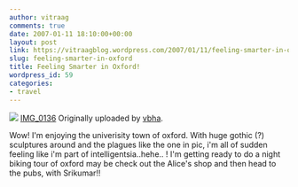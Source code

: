 ```yaml
---
author: vitraag
comments: true
date: 2007-01-11 18:10:00+00:00
layout: post
link: https://vitraagblog.wordpress.com/2007/01/11/feeling-smarter-in-oxford/
slug: feeling-smarter-in-oxford
title: Feeling Smarter in Oxford!
wordpress_id: 59
categories:
- travel
---
```


[![](http://farm1.static.flickr.com/140/353999909_eb7eb06c51_m.jpg)](http://www.flickr.com/photos/vaibhavb/353999909/)
[IMG_0136](http://www.flickr.com/photos/vaibhavb/353999909/)
Originally uploaded by [vbha](http://www.flickr.com/people/vaibhavb/). 



Wow! I'm enjoying the univerisity town of oxford. With huge gothic (?) sculptures around and the plagues like the one in pic, i'm all of sudden feeling like i'm part of intelligentsia..hehe.. ! I'm getting ready to do a night biking tour of oxford may be check out the Alice's shop and then head to the pubs, with Srikumar!!
